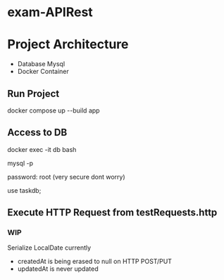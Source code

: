 # exam-APIRest

# Project Architecture

-   Database Mysql
-   Docker Container

## Run Project

docker compose up --build app

## Access to DB

docker exec -it db bash

mysql -p

password: root
(very secure dont worry)

use taskdb;

## Execute HTTP Request from testRequests.http

### WIP

Serialize LocalDate currently

-   createdAt is being erased to null on HTTP POST/PUT
-   updatedAt is never updated
